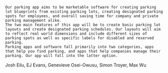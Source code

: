 	Our parking app aims to be marketable software for creating parking lot blueprints from existing parking lots, creating designated parking spots for employees, and overall saving time for company and private parking management alike.
	The two main features of this app will be to create basic parking lot layouts and create designated parking schedules. Our layouts will aim to reflect real world dimensions and include different sizes of parking spots as well as specific labels for disabled and reserved parking.
	Parking apps and software fall primarily into two categories, apps that help you find parking, and apps that help companies manage their parking. Our app will fall into the latter option.

Josh Eilu, EJ Evans, Genevieve Osei-Owusu, Simon Troyer, Max Wu
